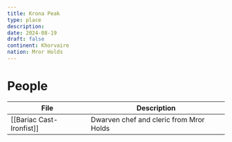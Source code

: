 ```yaml
---
title: Krona Peak
type: place
description: 
date: 2024-08-19
draft: false
continent: Khorvaire
nation: Mror Holds
---
```


# People

<!-- QueryToSerialize: TABLE description as "Description" FROM "People" WHERE location = "Krona Peak" -->
<!-- SerializedQuery: TABLE description as "Description" FROM "People" WHERE location = "Krona Peak" -->

| File                                                                       | Description                             |
| -------------------------------------------------------------------------- | --------------------------------------- |
| [[Bariac Cast-Ironfist]] | Dwarven chef and cleric from Mror Holds |
<!-- SerializedQuery END -->
